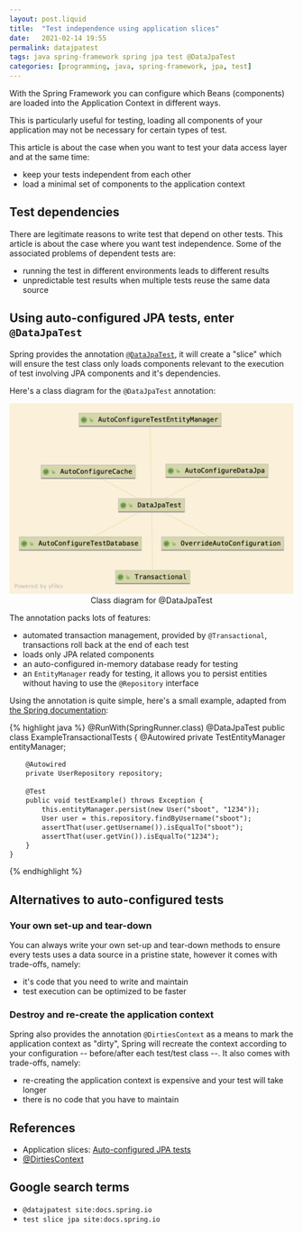 ```yaml
---
layout: post.liquid
title:  "Test independence using application slices"
date:   2021-02-14 19:55
permalink: datajpatest
tags: java spring-framework spring jpa test @DataJpaTest
categories: [programming, java, spring-framework, jpa, test]
---
```

With the Spring Framework you can configure which Beans (components) are loaded
into the Application Context in different ways.

This is particularly useful for testing, loading all components of your application
may not be necessary for certain types of test.

This article is about the case when you want to test your data access layer and
at the same time:

- keep your tests independent from each other
- load a minimal set of components to the application context

## Test dependencies

There are legitimate reasons to write test that depend on other tests. This
article is about the case where you want test independence. Some of the associated
problems of dependent tests are:

- running the test in different environments leads to different results
- unpredictable test results when multiple tests reuse the same data source

## Using auto-configured JPA tests, enter `@DataJpaTest`

Spring provides the annotation [`@DataJpaTest`](#references), it will create a
"slice" which will ensure the test class only loads components relevant to the
execution of test involving JPA components and it's dependencies.

Here's a class diagram for the `@DataJpaTest` annotation:

<div style="text-align: center">
    <img src="/assets/images/DataJpaTest.png">
    <figcaption>Class diagram for @DataJpaTest</figcaption>
</div>

The annotation packs lots of features:

- automated transaction management, provided by `@Transactional`, transactions roll
back at the end of each test
- loads only JPA related components
- an auto-configured in-memory database ready for testing
- an `EntityManager` ready for testing, it allows you to persist
  entities without having to use the `@Repository` interface

Using the annotation is quite simple, here's a small example, adapted
from [the Spring documentation](#references):

{% highlight java %}
    @RunWith(SpringRunner.class)
    @DataJpaTest
    public class ExampleTransactionalTests {
        @Autowired
        private TestEntityManager entityManager;

        @Autowired
        private UserRepository repository;

        @Test
        public void testExample() throws Exception {
            this.entityManager.persist(new User("sboot", "1234"));
            User user = this.repository.findByUsername("sboot");
            assertThat(user.getUsername()).isEqualTo("sboot");
            assertThat(user.getVin()).isEqualTo("1234");
        }
    }
{% endhighlight %}

## Alternatives to auto-configured tests

### Your own set-up and tear-down

You can always write your own set-up and tear-down methods to ensure every tests
uses a data source in a pristine state, however it comes with trade-offs, namely:

- it's code that you need to write and maintain
- test execution can be optimized to be faster

### Destroy and re-create the application context

Spring also provides the annotation `@DirtiesContext` as a means to mark the
application context as "dirty", Spring will recreate the context according to
your configuration -- before/after each test/test class --. It also comes with
trade-offs, namely:

- re-creating the application context is expensive and your test will take longer
- there is no code that you have to maintain

## References

- Application slices: [Auto-configured JPA tests](https://docs.spring.io/spring-boot/docs/1.4.2.RELEASE/reference/html/boot-features-testing.html#boot-features-testing-spring-boot-applications-testing-autoconfigured-jpa-test)
- [@DirtiesContext](https://docs.spring.io/spring-framework/docs/4.1.2.RELEASE/javadoc-api/org/springframework/test/annotation/DirtiesContext.html)

## Google search terms

- `@datajpatest site:docs.spring.io`
- `test slice jpa site:docs.spring.io`
